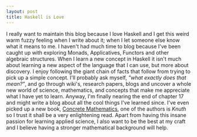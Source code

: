 ```yaml
---
layout: post
title: Haskell is Love
---
```


I really want to maintain this blog because I love Haskell and I get this weird warm fuzzy feeling when I write about it; when I let someone else know what it means to me. I haven't had much time to blog because I've been caught up with exploring Monads, Applicatives, Functors and other algebraic structures. When I learn a new concept in Haskell it isn't much about learning a new aspect of the language that I can use, but more about discovery. I enjoy following the giant chain of facts that follow from trying to pick up a simple concept. I'll probably ask myself, _"what exactly does that mean?"_, and go through wiki's, research papers, blogs and uncover a whole new world of science, mathematics, and concepts that make me appreciate what I have yet to learn. Anyway, I'm finally nearing the end of chapter 17 and might write a blog about all the cool things I've learned since. I've even picked up a new book, [Concrete Mathematics](https://www.amazon.com/Concrete-Mathematics-Foundation-Computer-Science/dp/0201558025), one of the authors is _Knuth_ so I trust it shall be a very enlightening read. Apart from having this insane passion for learning applied science, I also want to be the best at my craft and I believe having a stronger mathematical background will help.
